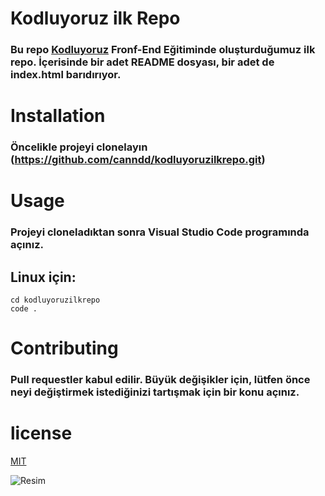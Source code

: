# Kodluyoruz ilk Repo

### Bu repo [Kodluyoruz](https://courses.kodluyoruz.org/) Fronf-End Eğitiminde oluşturduğumuz ilk repo. İçerisinde bir adet README dosyası, bir adet de index.html barıdırıyor.

# Installation

### Öncelikle projeyi clonelayın (https://github.com/canndd/kodluyoruzilkrepo.git)

# Usage 

### Projeyi cloneladıktan sonra Visual Studio Code programında açınız.

## Linux için:

```
cd kodluyoruzilkrepo
code .
```

# Contributing

### Pull requestler kabul edilir. Büyük değişikler için, lütfen önce neyi değiştirmek istediğinizi tartışmak için bir konu açınız.



# license 
[MIT](https://choosealicense.com/licenses/mit/)


![Resim](https://www.kisa.link/PYqA)